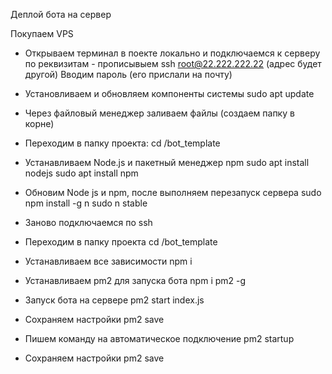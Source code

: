 Деплой бота на сервер

Покупаем VPS

- Открываем терминал в поекте локально и подключаемся к серверу по реквизитам -
прописывыем ssh root@22.222.222.22 (адрес будет другой)
Вводим пароль (его прислали на почту)

- Установливаем и обновляем компоненты системы
sudo apt update

- Через файловый менеджер заливаем файлы (создаем папку в корне)
- Переходим в папку проекта: cd /bot_template

- Устанавливаем Node.js и пакетный менеджер npm
sudo apt install nodejs
sudo apt install npm

- Обновим Node js и npm, после выполняем перезапуск сервера
sudo npm install -g n 
sudo n stable

- Заново подключаемся по ssh
- Переходим в папку проекта
cd /bot_template

- Устанавливаем все зависимости
npm i

- Устанавливаем pm2 для запуска бота
npm i pm2 -g

- Запуск бота на сервере
  pm2 start index.js

- Сохраняем настройки 
pm2 save

- Пишем команду на автоматическое подключение
pm2 startup

- Сохраняем настройки
  pm2 save

